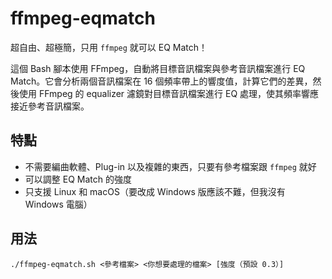 # ffmpeg-eqmatch

超自由、超極簡，只用 `ffmpeg` 就可以 EQ Match！

這個 Bash 腳本使用 FFmpeg，自動將目標音訊檔案與參考音訊檔案進行 EQ Match。它會分析兩個音訊檔案在 16 個頻率帶上的響度值，計算它們的差異，然後使用 FFmpeg 的 equalizer 濾鏡對目標音訊檔案進行 EQ 處理，使其頻率響應接近參考音訊檔案。

## 特點

- 不需要編曲軟體、Plug-in 以及複雜的東西，只要有參考檔案跟 `ffmpeg` 就好
- 可以調整 EQ Match 的強度
- 只支援 Linux 和 macOS（要改成 Windows 版應該不難，但我沒有 Windows 電腦）

## 用法

```
./ffmpeg-eqmatch.sh <參考檔案> <你想要處理的檔案> [強度（預設 0.3）]
```
